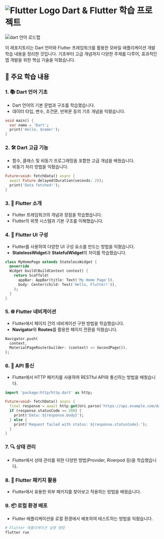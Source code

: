 # ![Flutter Logo](https://flutter.dev/assets/images/shared/brand/flutter/logo/flutter_lockup.png) Dart & Flutter 학습 프로젝트

![dart 언어 로드맵](https://github.com/user-attachments/assets/83248914-fa9d-4e46-89e1-e555d872a978)

이 레포지토리는 Dart 언어와 Flutter 프레임워크를 활용한 모바일 애플리케이션 개발 학습 내용을 정리한 것입니다. 기초부터 고급 개념까지 다양한 주제를 다루어, 효과적인 앱 개발을 위한 핵심 기술을 익혔습니다.

## 📘 주요 학습 내용

### 1. 📚 Dart 언어 기초
- Dart 언어의 기본 문법과 구조를 학습했습니다.
- 데이터 타입, 변수, 조건문, 반복문 등의 기초 개념을 익혔습니다.
```dart
void main() {
  var name = 'Dart';
  print('Hello, $name!');
}
```
### 2. 🛠️ Dart 고급 기능
- 함수, 클래스 및 비동기 프로그래밍을 포함한 고급 개념을 배웠습니다.
- 비동기 처리 방법을 익혔습니다.
```dart
Future<void> fetchData() async {
  await Future.delayed(Duration(seconds: 2));
  print('Data fetched!');
}
```
### 3. 📱 Flutter 소개
- Flutter 프레임워크의 개념과 장점을 학습했습니다.
- Flutter의 위젯 시스템과 기본 구조를 이해했습니다.

### 4. 🎨 Flutter UI 구성
- Flutter를 사용하여 다양한 UI 구성 요소를 만드는 방법을 익혔습니다.
- **StatelessWidget**과 **StatefulWidget**의 차이를 학습했습니다.
```dart
class MyHomePage extends StatelessWidget {
  @override
  Widget build(BuildContext context) {
    return Scaffold(
      appBar: AppBar(title: Text('My Home Page')),
      body: Center(child: Text('Hello, Flutter!')),
    );
  }
}
```
### 5. 🌐 Flutter 네비게이션
- Flutter에서 페이지 간의 네비게이션 구현 방법을 학습했습니다.
- **Navigator**와 **Routes**를 활용한 페이지 전환을 익혔습니다.
```dart
Navigator.push(
  context,
  MaterialPageRoute(builder: (context) => SecondPage()),
);
```
### 6. 📡 API 통신
- Flutter에서 HTTP 패키지를 사용하여 RESTful API와 통신하는 방법을 배웠습니다.
```dart
import 'package:http/http.dart' as http;

Future<void> fetchData() async {
  final response = await http.get(Uri.parse('https://api.example.com/data'));
  if (response.statusCode == 200) {
    print('Data: ${response.body}');
  } else {
    print('Request failed with status: ${response.statusCode}.');
  }
}
```
### 7. 🔍 상태 관리
- Flutter에서 상태 관리를 위한 다양한 방법(Provider, Riverpod 등)을 학습했습니다.

### 8. 🎉 Flutter 패키지 활용
- Flutter에서 유용한 외부 패키지를 찾아보고 적용하는 방법을 배웠습니다.

### 9. 📦 로컬 환경 배포
- Flutter 애플리케이션을 로컬 환경에서 배포하여 테스트하는 방법을 익혔습니다.
```bash
# Flutter 애플리케이션 실행 명령
flutter run
```

